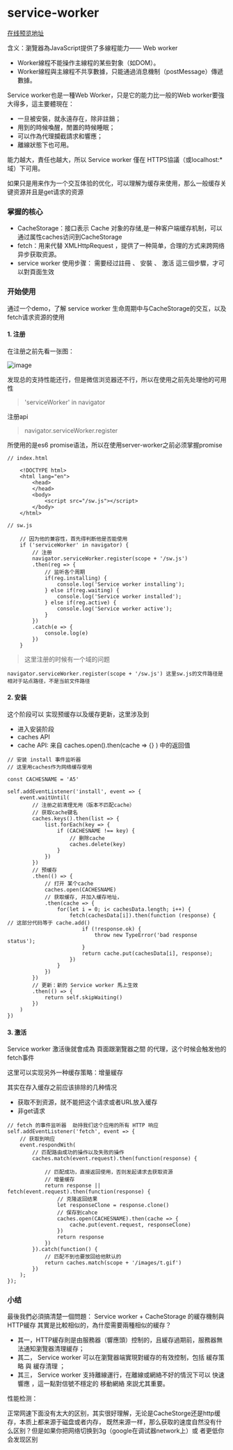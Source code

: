 # service-worker

[在线预览地址](https://xiaoshengkai.top/service-worker/)

含义：瀏覽器為JavaScript提供了多線程能力—— Web worker

- Worker線程不能操作主線程的某些對象（如DOM）。
- Worker線程與主線程不共享數據，只能通過消息機制（postMessage）傳遞數據。

Service worker也是一種Web Worker，只是它的能力比一般的Web worker要強大得多，這主要體現在：

- 一旦被安裝，就永遠存在，除非註銷；
- 用到的時候喚醒，閒置的時候睡眠；
- 可以作為代理攔截請求和響應；
- 離線狀態下也可用。

能力越大，責任也越大，所以 Service worker 僅在 HTTPS協議（或localhost:*域）下可用。

如果只是用来作为一个交互体验的优化，可以理解为缓存来使用，那么一般缓存关键资源并且是get请求的资源

### 掌握的核心

- CacheStorage：接口表示 Cache 对象的存储,是一种客户端缓存机制，可以通过属性caches访问到CacheStorage
- fetch：用来代替 XMLHttpRequest ，提供了一种简单，合理的方式来跨网络异步获取资源。
- service worker 使用步骤： 需要经过註冊 、 安裝 、 激活 這三個步驟，才可以對頁面生效


### 开始使用

通过一个demo，了解 service worker 生命周期中与CacheStorage的交互，以及fetch请求资源的使用

#### 1. 注册

在注册之前先看一张图：

![image](https://img2.tuicool.com/7ZNZRzI.png)

发现总的支持性能还行，但是微信浏览器还不行，所以在使用之前先处理他的可用性  

> 'serviceWorker' in navigator  

注册api
> navigator.serviceWorker.register

所使用的是es6 promise语法，所以在使用server-worker之前必须掌握promise

```
// index.html

    <!DOCTYPE html>
    <html lang="en">
        <head>
        </head>
        <body>
            <script src="/sw.js"></script>
        </body>
    </html>

// sw.js
    
    // 因为他的兼容性，首先得判断他是否能使用
    if ('serviceWorker' in navigator) {
        // 注册
        navigator.serviceWorker.register(scope + '/sw.js')
        .then(reg => {
            // 监听各个周期
            if(reg.installing) {
                console.log('Service worker installing');
            } else if(reg.waiting) {
                console.log('Service worker installed');
            } else if(reg.active) {
                console.log('Service worker active');
            }
        })
        .catch(e => {
            console.log(e)
        })
    }

```


> 这里注册的时候有一个域的问题

```
navigator.serviceWorker.register(scope + '/sw.js') 这里sw.js的文件路径是相对于站点路径，不是当前文件路径
```

#### 2. 安装

这个阶段可以 实现预缓存以及缓存更新，这里涉及到 

- 进入安装阶段
- caches API
- cache API: 来自 caches.open().then(cache => {} ) 中的返回值

```
// 安装 install 事件监听器
// 这里用caches作为网络缓存使用

const CACHESNAME = 'A5'

self.addEventListener('install', event => {
    event.waitUntil(
        // 注册之前清理无用（版本不匹配cache）
        // 获取cache键名
        caches.keys().then(list => {
            list.forEach(key => {
                if (CACHESNAME !== key) {
                    // 删除cache
                    caches.delete(key)
                }
            })
        })
        // 预缓存
        .then(() => {
            // 打开 某个cache
            caches.open(CACHESNAME)
            // 获取缓存, 并加入缓存地址，
            .then(cache => {
                for(let i = 0; i< cachesData.length; i++) {
                    fetch(cachesData[i]).then(function (response) {     // 这部分代码等于 cache.add()
                        if (!response.ok) {
                            throw new TypeError('bad response status');
                        }
                        return cache.put(cachesData[i], response);  
                    })
                }
            })
        })
        // 更新：新的 Service worker 馬上生效
        .then(() => {
            return self.skipWaiting()
        })
    )
})
```

#### 3. 激活

Service worker 激活後就會成為 頁面跟瀏覽器之間 的代理，这个时候会触发他的fetch事件

这里可以实现另外一种缓存策略：增量緩存 

其实在存入缓存之前应该排除的几种情况

- 获取不到资源，就不能把这个请求或者URL放入缓存
- 非get请求

```
// fetch 的事件监听器  劫持我们这个应用的所有 HTTP 响应
self.addEventListener('fetch', event => {
    // 获取到响应
    event.respondWith(
        // 匹配路由成功的操作以及失败的操作
        caches.match(event.request).then(function(response) {

            // 匹配成功，直接返回使用，否则发起请求去获取资源
            // 增量缓存
            return response || fetch(event.request).then(function(response) {
                // 克隆返回结果
                let responseClone = response.clone()
                // 保存到cahce
                caches.open(CACHESNAME).then(cache => {
                    cache.put(event.request, responseClone)
                })
                return response
            })
        }).catch(function() {
            // 匹配不到也要放回给他默认的
            return caches.match(scope + '/images/t.gif')
        })
    );
});
```

### 小结

最後我們必須搞清楚一個問題： Service worker + CacheStorage 的緩存機制與 HTTP緩存 其實是比較相似的，為什麼需要兩種相似的緩存？

- 其一，HTTP緩存則是由服務器（響應頭）控制的，且緩存過期前，服務器無法通知瀏覽器清理緩存；
- 其二， Service worker 可以在瀏覽器端實現對緩存的有效控制，包括 緩存策略 與 緩存清理 ；
- 其三， Service worker 支持離線運行，在離線或網絡不好的情況下可以 快速響應 ，這一點對信號不穩定的 移動網絡 來説尤其重要。

性能检测：

正常网速下面没有太大的区别，其实很好理解，无论是CacheStorge还是http缓存，本质上都来源于磁盘或者内存，
既然来源一样，那么获取的速度自然没有什么区别？但是如果你把网络切换到3g（google在调试器network上）或
者更低你会发现区别

